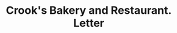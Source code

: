 ---
doi: 10.7916/D8PV7XFH
date_other: '1920'
date_other_textual: '1920'
form: correspondence
genre:
- Letters (correspondence)
name:
- Crook's Bakery and Restaurant
object_in_context_url: https://biggert.cul.columbia.edu/items/view/ave_biggert_01163
subject_hierarchical_geographic:
- Newburgh, New York, United States
subject_name:
- Crook's Bakery and Restaurant
title: Crook's Bakery and Restaurant. Letter
sort_title: Crook's Bakery and Restaurant. Letter
call_number: ave_biggert_01163
coordinates:
- 41.51972222222222,-74.0213888888889
pid: ave_biggert_01163
identifiers: ave_biggert_01163
thumbnail: https://derivativo-1.library.columbia.edu/iiif/2/ldpd:343459/full/!256,256/0/native.jpg
permalink: "/items/ave_biggert_01163/"
layout: iiif-image-page
---